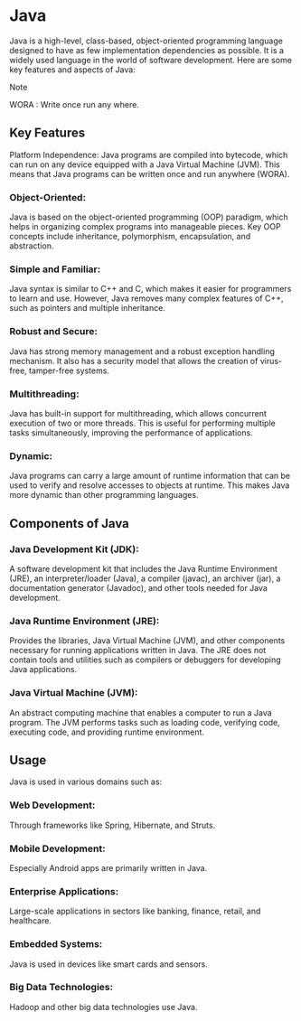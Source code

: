 # Java
Java is a high-level, class-based, object-oriented programming language designed to have as few implementation dependencies as possible. It is a widely used language in the world of software development. Here are some key features and aspects of Java:
> [!NOTE]
> WORA : Write once run any where.

## Key Features
Platform Independence: Java programs are compiled into bytecode, which can run on any device equipped with a Java Virtual Machine (JVM). This means that Java programs can be written once and run anywhere (WORA).

### Object-Oriented: 
Java is based on the object-oriented programming (OOP) paradigm, which helps in organizing complex programs into manageable pieces. Key OOP concepts include inheritance, polymorphism, encapsulation, and abstraction.

### Simple and Familiar: 
Java syntax is similar to C++ and C, which makes it easier for programmers to learn and use. However, Java removes many complex features of C++, such as pointers and multiple inheritance.

### Robust and Secure: 
Java has strong memory management and a robust exception handling mechanism. It also has a security model that allows the creation of virus-free, tamper-free systems.

### Multithreading:
Java has built-in support for multithreading, which allows concurrent execution of two or more threads. This is useful for performing multiple tasks simultaneously, improving the performance of applications.

### Dynamic: 
Java programs can carry a large amount of runtime information that can be used to verify and resolve accesses to objects at runtime. This makes Java more dynamic than other programming languages.

## Components of Java
### Java Development Kit (JDK): 
A software development kit that includes the Java Runtime Environment (JRE), an interpreter/loader (Java), a compiler (javac), an archiver (jar), a documentation generator (Javadoc), and other tools needed for Java development.

### Java Runtime Environment (JRE): 
Provides the libraries, Java Virtual Machine (JVM), and other components necessary for running applications written in Java. The JRE does not contain tools and utilities such as compilers or debuggers for developing Java applications.

### Java Virtual Machine (JVM): 
An abstract computing machine that enables a computer to run a Java program. The JVM performs tasks such as loading code, verifying code, executing code, and providing runtime environment.

## Usage
Java is used in various domains such as:

### Web Development: 
Through frameworks like Spring, Hibernate, and Struts.
### Mobile Development: 
Especially Android apps are primarily written in Java.
### Enterprise Applications: 
Large-scale applications in sectors like banking, finance, retail, and healthcare.
### Embedded Systems: 
Java is used in devices like smart cards and sensors.
### Big Data Technologies: 
Hadoop and other big data technologies use Java.

